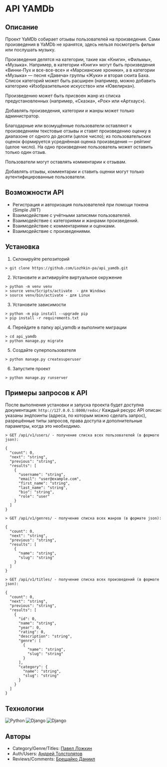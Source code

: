 # API YAMDb
## __Описание__
Проект YaMDb собирает отзывы пользователей на произведения. Сами произведения в YaMDb не хранятся, здесь нельзя посмотреть фильм или послушать музыку.

Произведения делятся на категории, такие как «Книги», «Фильмы», «Музыка». Например, в категории «Книги» могут быть произведения «Винни-Пух и все-все-все» и «Марсианские хроники», а в категории «Музыка» — песня «Давеча» группы «Жуки» и вторая сюита Баха. Список категорий может быть расширен (например, можно добавить категорию «Изобразительное искусство» или «Ювелирка»). 

Произведению может быть присвоен жанр из списка предустановленных (например, «Сказка», «Рок» или «Артхаус»). 

Добавлять произведения, категории и жанры может только администратор.

Благодарные или возмущённые пользователи оставляют к произведениям текстовые отзывы и ставят произведению оценку в диапазоне от одного до десяти (целое число); из пользовательских оценок формируется усреднённая оценка произведения — рейтинг (целое число). На одно произведение пользователь может оставить только один отзыв.

Пользователи могут оставлять комментарии к отзывам.

Добавлять отзывы, комментарии и ставить оценки могут только аутентифицированные пользователи.

## __Возможности API__
* Регистрация и авторизация пользователей при помощи токена (Simple JWT)
* Взаимодействие с учётными записями пользователей.
* Взаимодействие с категориями и жанрами произведений.
* Взаимодействие с комментариями и оценками.
* Взаимодействие с произведениями.

## __Установка__
1. Склонируйте репозиторий
```
> git clone https://github.com/Lozhkin-pa/api_yamdb.git
```
2. Установите и активируйте виртуальное окружение
```
> python -m venv venv
> source venv/Scripts/activate  - для Windows
> source venv/bin/activate - для Linux
```
3. Установите зависимости
```
> python -m pip install --upgrade pip
> pip install -r requirements.txt
```
4. Перейдите в папку api_yamdb и выполните миграции
```
> cd api_yamdb
> python manage.py migrate
```
5. Создайте суперпользователя
```
> python manage.py createsuperuser
```
6. Запустите проект
```
> python manage.py runserver
```

## __Примеры запросов к API__
После выполнения установки и запуска проекта будет доступна документация: `http://127.0.0.1:8000/redoc/`
Каждый ресурс API описан: указаны эндпоинты (адреса, по которым можно сделать запрос), разрешённые типы запросов, права доступа и дополнительные параметры, когда это необходимо.
```
> GET /api/v1/users/ - получение списка всех пользователей (в формате json):

{
  "count": 0,
  "next": "string",
  "previous": "string",
  "results": [
    {
      "username": "string",
      "email": "user@example.com",
      "first_name": "string",
      "last_name": "string",
      "bio": "string",
      "role": "user"
    }
  ]
}
```
```
> GET /api/v1/genres/ - получение списка всех жанров (в формате json):

{
  "count": 0,
  "next": "string",
  "previous": "string",
  "results": [
    {
      "name": "string",
      "slug": "string"
    }
  ]
}
```
```
> GET /api/v1/titles/ - получение списка всех произведений (в формате json):

{
  "count": 0,
  "next": "string",
  "previous": "string",
  "results": [
    {
      "id": 0,
      "name": "string",
      "year": 0,
      "rating": 0,
      "description": "string",
      "genre": [
        {
          "name": "string",
          "slug": "string"
        }
      ],
      "category": {
        "name": "string",
        "slug": "string"
      }
    }
  ]
}
```

## __Технологии__
![Python](https://img.shields.io/badge/Python-3.9.8-%23254F72?style=for-the-badge&logo=python&logoColor=yellow&labelColor=254f72)
![Django](https://img.shields.io/badge/Django-2.2.28-0C4B33?style=for-the-badge&logo=django&logoColor=white&labelColor=0C4B33)
![Django](https://img.shields.io/badge/Django%20REST-3.12.4-802D2D?style=for-the-badge&logo=django&logoColor=white&labelColor=802D2D)

## __Авторы__
* Category/Genre/Titles: [Павел Ложкин](https://github.com/Lozhkin-pa)<br>
* Auth/Users: [Андрей Толстопятов](https://github.com/AddSlash)<br>
* Reviews/Comments: [Брещайко Даниил](https://github.com/EuroGamesRu)<br>
